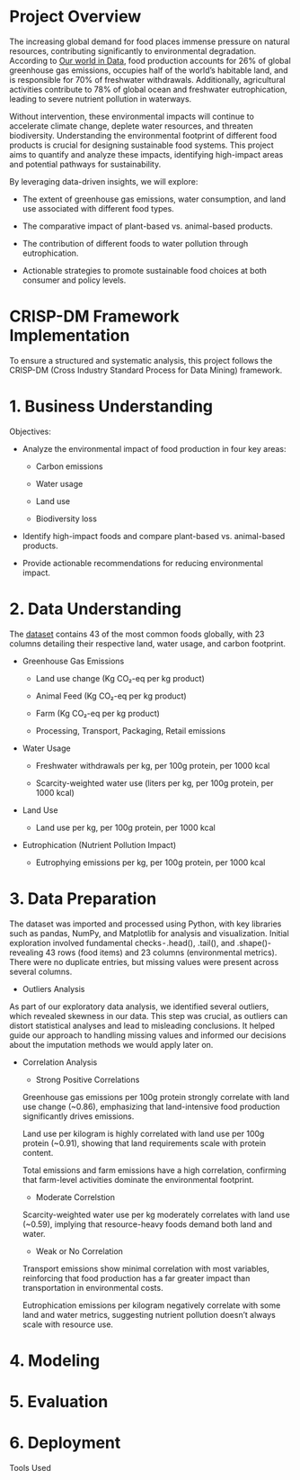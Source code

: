 # Project Overview
The increasing global demand for food places immense pressure on natural resources, contributing significantly to environmental degradation. According to [Our world in Data](https://ourworldindata.org/environmental-impacts-of-food), food production accounts for 26% of global greenhouse gas emissions, occupies half of the world’s habitable land, and is responsible for 70% of freshwater withdrawals. Additionally, agricultural activities contribute to 78% of global ocean and freshwater eutrophication, leading to severe nutrient pollution in waterways.

Without intervention, these environmental impacts will continue to accelerate climate change, deplete water resources, and threaten biodiversity. Understanding the environmental footprint of different food products is crucial for designing sustainable food systems. This project aims to quantify and analyze these impacts, identifying high-impact areas and potential pathways for sustainability.

By leveraging data-driven insights, we will explore:

- The extent of greenhouse gas emissions, water consumption, and land use associated with different food types.

- The comparative impact of plant-based vs. animal-based products.

- The contribution of different foods to water pollution through eutrophication.

- Actionable strategies to promote sustainable food choices at both consumer and policy levels.

# CRISP-DM Framework Implementation

To ensure a structured and systematic analysis, this project follows the CRISP-DM (Cross Industry Standard Process for Data Mining) framework.

#  1. Business Understanding
Objectives:

* Analyze the environmental impact of food production in four key areas:

    - Carbon emissions

    - Water usage

    - Land use

    - Biodiversity loss

* Identify high-impact foods and compare plant-based vs. animal-based products.

* Provide actionable recommendations for reducing environmental impact.

# 2. Data Understanding

The [dataset](https://azubiafrica-my.sharepoint.com/:x:/r/personal/teachops_azubiafrica_org/_layouts/15/Doc.aspx?sourcedoc=%7B3E112463-368D-41C7-A8F0-A784AF801F3E%7D&file=Food_Production.csv&action=default&mobileredirect=true) contains 43 of the most common foods globally, with 23 columns detailing their respective land, water usage, and carbon footprint.

* Greenhouse Gas Emissions

    - Land use change (Kg CO₂-eq per kg product)

    - Animal Feed (Kg CO₂-eq per kg product)

    - Farm (Kg CO₂-eq per kg product)

    - Processing, Transport, Packaging, Retail emissions

* Water Usage

    - Freshwater withdrawals per kg, per 100g protein, per 1000 kcal

    - Scarcity-weighted water use (liters per kg, per 100g protein, per 1000 kcal)

* Land Use

    - Land use per kg, per 100g protein, per 1000 kcal

* Eutrophication (Nutrient Pollution Impact)

    - Eutrophying emissions per kg, per 100g protein, per 1000 kcal

# 3. Data Preparation
The dataset was imported and processed using Python, with key libraries such as pandas, NumPy, and Matplotlib for analysis and visualization. Initial exploration involved fundamental checks - .head(), .tail(), and .shape()-revealing 43 rows (food items) and 23 columns (environmental metrics). There were no duplicate entries, but missing values were present across several columns.

* Outliers Analysis
  
As part of our exploratory data analysis, we identified several outliers, which revealed skewness in our data. This step was crucial, as outliers can distort statistical analyses and lead to misleading conclusions. It helped guide our approach to handling missing values and informed our decisions about the imputation methods we would apply later on.

* Correlation Analysis

    - Strong Positive Correlations

    Greenhouse gas emissions per 100g protein strongly correlate with land use change (~0.86), emphasizing that land-intensive food production significantly drives emissions.

    Land use per kilogram is highly correlated with land use per 100g protein (~0.91), showing that land requirements scale with protein content.

    Total emissions and farm emissions have a high correlation, confirming that farm-level activities dominate the environmental footprint.

    - Moderate Correlstion

    Scarcity-weighted water use per kg moderately correlates with land use (~0.59), implying that resource-heavy foods demand both land and water.

    - Weak or No Correlation
    
    Transport emissions show minimal correlation with most variables, reinforcing that food production has a far greater impact than transportation in environmental costs.

    Eutrophication emissions per kilogram negatively correlate with some land and water metrics, suggesting nutrient pollution doesn’t always scale with resource use.

# 4. Modeling

# 5. Evaluation

# 6. Deployment

 Tools Used




